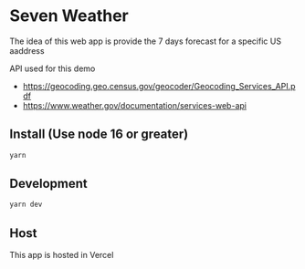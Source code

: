 # Seven Weather

The idea of this web app is provide the 7 days forecast for a specific US aaddress

API used for this demo
- https://geocoding.geo.census.gov/geocoder/Geocoding_Services_API.pdf
- https://www.weather.gov/documentation/services-web-api


## Install (Use node 16 or greater)
```bash
yarn
```

## Development
```bash
yarn dev
```

## Host

This app is hosted in Vercel